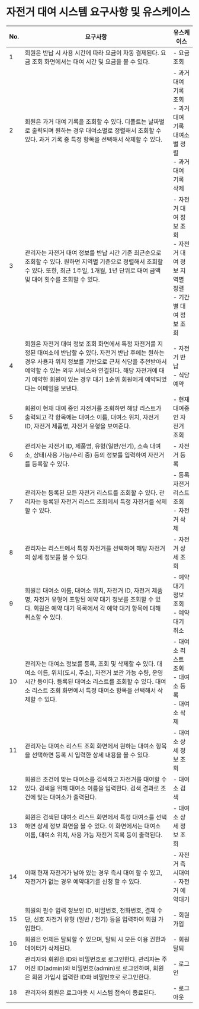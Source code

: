 # 자전거 대여 시스템 요구사항 및 유스케이스

| No. | 요구사항 | 유스케이스 |
|-----|---------|-----------|
| 1 | 회원은 반납 시 사용 시간에 따라 요금이 자동 결제된다. 요금 조회 화면에서는 대여 시간 및 요금을 볼 수 있다. | - 요금 조회 |
| 2 | 회원은 과거 대여 기록을 조회할 수 있다. 디폴트는 날짜별로 출력되며 원하는 경우 대여소별로 정렬해서 조회할 수 있다. 과거 기록 중 특정 항목을 선택해서 삭제할 수 있다. | - 과거 대여 기록 조회<br>- 과거 대여 기록 대여소별 정렬<br>- 과거 대여 기록 삭제 |
| 3 | 관리자는 자전거 대여 정보를 반납 시간 기준 최근순으로 조회할 수 있다. 원하면 지역별 기준으로 정렬해서 조회할 수 있다. 또한, 최근 1주일, 1개월, 1년 단위로 대여 금액 및 대여 횟수를 조회할 수 있다. | - 자전거 대여 정보 조회<br>- 자전거 대여 정보 지역별 정렬<br>- 기간별 대여 정보 조회 |
| 4 | 회원은 자전거 대여 정보 조회 화면에서 특정 자전거를 지정된 대여소에 반납할 수 있다. 자전거 반납 후에는 원하는 경우 사용자 위치 정보를 기반으로 근처 식당을 추천받아서 예약할 수 있는 외부 서비스와 연결된다. 해당 자전거에 대기 예약한 회원이 있는 경우 대기 1순위 회원에게 예약되었다는 이메일을 보낸다. | - 자전거 반납<br>- 식당 예약 |
| 5 | 회원이 현재 대여 중인 자전거를 조회하면 해당 리스트가 출력되고 각 항목에는 대여소 이름, 대여소 위치, 자전거 ID, 자전거 제품명, 자전거 유형을 보여준다. | - 현재 대여중인 자전거 조회 |
| 6 | 관리자는 자전거 ID, 제품명, 유형(일반/전기), 소속 대여소, 상태(사용 가능/수리 중) 등의 정보를 입력하여 자전거를 등록할 수 있다. | - 자전거 등록 |
| 7 | 관리자는 등록된 모든 자전거 리스트를 조회할 수 있다. 관리자는 등록된 자전거 리스트 조회에서 특정 자전거를 삭제할 수 있다. | - 등록 자전거 리스트 조회<br>- 자전거 삭제 |
| 8 | 관리자는 리스트에서 특정 자전거를 선택하여 해당 자전거의 상세 정보를 볼 수 있다. | - 자전거 상세 조회 |
| 9 | 회원은 대여소 이름, 대여소 위치, 자전거 ID, 자전거 제품명, 자전거 유형이 포함된 예약 대기 정보를 조회할 수 있다. 회원은 예약 대기 목록에서 각 예약 대기 항목에 대해 취소할 수 있다. | - 예약 대기 정보 조회<br>- 예약 대기 취소 |
| 10 | 관리자는 대여소 정보를 등록, 조회 및 삭제할 수 있다. 대여소 이름, 위치(도시, 주소), 자전거 보관 가능 수량, 운영 시간 등이다. 등록된 대여소 리스트를 조회할 수 있다. 대여소 리스트 조회 화면에서 특정 대여소 항목을 선택해서 삭제할 수 있다. | - 대여소 리스트 조회<br>- 대여소 등록<br>- 대여소 삭제 |
| 11 | 관리자는 대여소 리스트 조회 화면에서 원하는 대여소 항목을 선택하면 등록 시 입력한 상세 내용을 볼 수 있다. | - 대여소 상세 정보 조회 |
| 12 | 회원은 조건에 맞는 대여소를 검색하고 자전거를 대여할 수 있다. 검색을 위해 대여소 이름을 입력한다. 검색 결과로 조건에 맞는 대여소가 출력된다. | - 대여소 검색 |
| 13 | 회원은 검색된 대여소 리스트 화면에서 특정 대여소를 선택하면 상세 정보 화면을 볼 수 있다. 이 화면에서는 대여소 이름, 대여소 위치, 사용 가능 자전거 목록 등이 출력된다. | - 대여소 상세 정보 조회 |
| 14 | 이때 현재 자전거가 남아 있는 경우 즉시 대여 할 수 있고, 자전거가 없는 경우 예약대기를 신청 할 수 있다. | - 자전거 즉시대여<br>- 자전거 예약대기 |
| 15 | 회원의 필수 입력 정보인 ID, 비밀번호, 전화번호, 결제 수단, 선호 자전거 유형 (일반 / 전기) 등을 입력하여 회원 가입한다. | - 회원 가입 |
| 16 | 회원은 언제든 탈퇴할 수 있으며, 탈퇴 시 모든 이용 권한과 데이터가 삭제된다. | - 회원 탈퇴 |
| 17 | 관리자와 회원은 ID와 비밀번호로 로그인한다. 관리자는 주어진 ID(admin)와 비밀번호(admin)로 로그인하며, 회원은 회원 가입시 입력한 ID와 비밀번호로 로그인한다. | - 로그인 |
| 18 | 관리자와 회원은 로그아웃 시 시스템 접속이 종료된다. | - 로그아웃 |